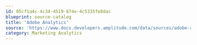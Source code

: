 ```yaml
---
id: 05cf1a4c-4c34-4519-874e-4c5335fe8dac
blueprint: source-catalog
title: 'Adobe Analytics'
source: 'https://www.docs.developers.amplitude.com/data/sources/adobe-analytics'
category: Marketing Analytics
---
```

